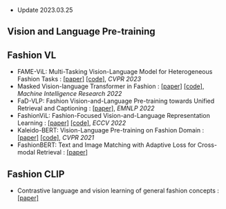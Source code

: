
* Update 2023.03.25

## Vision and Language Pre-training

## Fashion VL
* FAME-ViL: Multi-Tasking Vision-Language Model for Heterogeneous Fashion Tasks : [[paper]](https://arxiv.org/abs/2303.02483) [[code]](https://github.com/BrandonHanx/FAME-ViL), *CVPR 2023*
* Masked Vision-language Transformer in Fashion : [[paper]](https://arxiv.org/abs/2210.15110) [[code]](https://github.com/GewelsJI/MVLT), *Machine Intelligence Research 2022*
* FaD-VLP: Fashion Vision-and-Language Pre-training towards Unified Retrieval and Captioning : [[paper]](https://arxiv.org/abs/2210.15028), *EMNLP 2022*
* FashionViL: Fashion-Focused Vision-and-Language Representation Learning : [[paper]](https://arxiv.org/abs/2207.08150) [[code]](https://github.com/BrandonHanx/mmf), *ECCV 2022*
* Kaleido-BERT: Vision-Language Pre-training on Fashion Domain : [[paper]]([https://arxiv.org/abs/2207.08150](https://openaccess.thecvf.com/content/CVPR2021/papers/Zhuge_Kaleido-BERT_Vision-Language_Pre-Training_on_Fashion_Domain_CVPR_2021_paper.pdf)) [[code]](https://github.com/mczhuge/Kaleido-BERT), *CVPR 2021*
* FashionBERT: Text and Image Matching with Adaptive Loss for Cross-modal Retrieval : [[paper]](https://arxiv.org/abs/2005.09801)


## Fashion CLIP
* Contrastive language and vision learning of general fashion concepts : [[paper]](https://www.nature.com/articles/s41598-022-23052-9)
